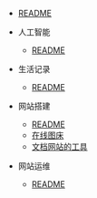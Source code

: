 - [README](README.md)

- 人工智能
  - [README](人工智能/README.md)

- 生活记录
  - [README](生活记录/README.md)

- 网站搭建
  - [README](网站搭建/README.md)
  - [在线图床](网站搭建/在线图床.md)
  - [文档网站的工具](网站搭建/文档网站的工具.md)

- 网站运维
  - [README](网站运维/README.md)
